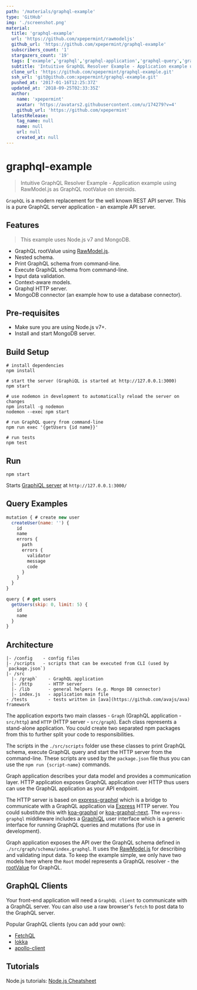 ```yaml
---
path: '/materials/graphql-example'
type: 'GitHub'
img: './screenshot.png'
material:
  title: 'graphql-example'
  url: 'https://github.com/xpepermint/rawmodeljs'
  github_url: 'https://github.com/xpepermint/graphql-example'
  subscribers_count: '1'
  stargazers_count: '19'
  tags: ['example','graphql','graphql-application','graphql-query','graphql-rootvalue','graphql-server','model','rawmodel','resolver']
  subtitle: 'Intuitive GraphQL Resolver Example - Application example using RawModel.js as GraphQL rootValue on steroids.'
  clone_url: 'https://github.com/xpepermint/graphql-example.git'
  ssh_url: 'git@github.com:xpepermint/graphql-example.git'
  pushed_at: '2017-01-16T12:25:37Z'
  updated_at: '2018-09-25T02:33:35Z'
  author:
    name: 'xpepermint'
    avatar: 'https://avatars2.githubusercontent.com/u/174279?v=4'
    github_url: 'https://github.com/xpepermint'
  latestRelease:
    tag_name: null
    name: null
    url: null
    created_at: null
---
```

# graphql-example

> Intuitive GraphQL Resolver Example - Application example using RawModel.js as GraphQL rootValue on steroids.

`GraphQL` is a modern replacement for the well known REST API server. This is a pure GraphQL server application - an example API server.

## Features

> This example uses Node.js v7 and MongoDB.

* GraphQL rootValue using [RawModel.js](https://github.com/xpepermint/rawmodeljs).
* Nested schema.
* Print GraphQL schema from command-line.
* Execute GraphQL schema from command-line.
* Input data validation.
* Context-aware models.
* Graphql HTTP server.
* MongoDB connector (an example how to use a database connector).

## Pre-requisites

- Make sure you are using Node.js v7+.
- Install and start MongoDB server.

## Build Setup

```
# install dependencies
npm install

# start the server (GraphiQL is started at http://127.0.0.1:3000)
npm start

# use nodemon in development to automatically reload the server on changes
npm install -g nodemon
nodemon --exec npm start

# run GraphQL query from command-line
npm run exec '{getUsers {id name}}'

# run tests
npm test
```

## Run

`npm start`

Starts [GraphiQL server](https://medium.com/the-graphqlhub/graphiql-graphql-s-killer-app-9896242b2125#.xt4jo8bet) at `http://127.0.0.1:3000/`

## Query Examples

```js
mutation { # create new user
  createUser(name: '') {
    id
    name
    errors {
      path
      errors {
      	validator
      	message
      	code
      }
    }
  }
}
```

```js
query { # get users
  getUsers(skip: 0, limit: 5) {
    id
    name
  }
}
```

## Architecture

```
|- /config    - config files
|- /scripts   - scripts that can be executed from CLI (used by `package.json`)
|- /src
  |- /graph`    - GraphQL application
  |- /http      - HTTP server
  |- /lib       - general helpers (e.g. Mongo DB connector)
  |- index.js   - application main file
- /tests        - tests written in [ava](https://github.com/avajs/ava) framework
```

The application exports two main classes - `Graph` (GraphQL application - `src/http`) and `HTTP` (HTTP server - `src/graph`). Each class represents a stand-alone application. You could create two separated npm packages from this to further split your code to responsibilities.

The scripts in the `./src/scripts` folder use these classes to print GraphQL schema, execute GraphQL query and start the HTTP server from the command-line. These scripts are used by the `package.json` file thus you can use the `npm run {script-name}` commands.

Graph application describes your data model and provides a communication layer. HTTP application exposes GraphQL application over HTTP thus users can use the GraphQL application as your API endpoint.

The HTTP server is based on [express-graphql](https://github.com/graphql/express-graphql) which is a bridge to communicate with a GraphQL application via [Express](http://expressjs.com/) HTTP server. You could substitute this with [koa-graphql](https://github.com/chentsulin/koa-graphql) or [koa-graphql-next](https://github.com/bidanjun/koa-graphql-next). The `express-graphql` middleware includes a [GraphiQL](https://github.com/graphql/graphiql) user interface which is a generic interface for running GraphQL queries and mutations (for use in development).

Graph application exposes the API over the GraphQL schema defined in `./src/graph/schema/index.graphql`. It uses the  [RawModel.js](https://github.com/xpepermint/rawmodeljs#context--graphql) for describing and validating input data. To keep the example simple, we only have two models here where the `Root` model represents a GraphQL resolver - the [rootValue](http://graphql.org/code/) for GraphQL.

## GraphQL Clients

Your front-end application will need a `GraphQL client` to communicate with a GraphQL server. You can also use a raw browser's `fetch` to post data to the GraphQL server.

Popular GraphQL clients (you can add your own):

* [FetchQL](https://github.com/gucheen/FetchQL)
* [lokka](https://github.com/kadirahq/lokka)
* [apollo-client](https://github.com/apollostack/apollo-client)

## Tutorials

Node.js tutorials: [Node.js Cheatsheet](https://xpepermint.gitbooks.io/nodejs-cheatsheet/)
